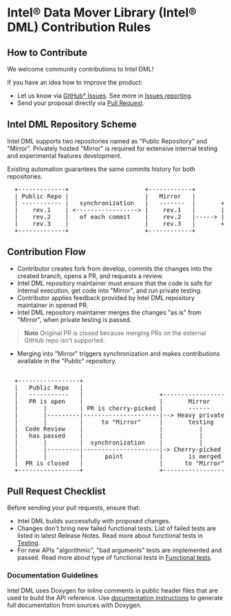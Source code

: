 <!--
Copyright (C) 2023 Intel Corporation
SPDX-License-Identifier: MIT
-->

Intel® Data Mover Library (Intel® DML) Contribution Rules
===============================================================

## How to Contribute

We welcome community contributions to Intel DML!

If you have an idea how to improve the product:

 - Let us know via [GitHub* Issues](https://github.com/intel/DML/issues).
 See more in [Issues reporting](https://intel.github.io/DML/documentation/contributing_docs/issue_reporting.html).
 - Send your proposal directly via [Pull Request](https://github.com/intel/DML/pulls).



## Intel DML Repository Scheme

Intel DML supports two repositories named as "Public Repository" and "Mirror".
Privately hosted "Mirror" is required for extensive internal testing and experimental features development.

Existing automation guarantees the same commits history for both repositories.

<pre>
  +-------------+                     +------------+
  | Public Repo |                     |   Mirror   |
  | ----------- |   synchronization   |   -------  |       +----------+
  |    rev.1    | <-----------------> |    rev.1   |       | internal |
  |    rev.2    |   of each commit    |    rev.2   |-----> | testing  |
  |    rev.3    |                     |    rev.3   |       +----------+
  +-------------+                     +------------+
</pre>

## Contribution Flow

- Contributor creates fork from develop, commits the changes into the created branch, opens a PR, and requests a review.
- Intel DML repository maintainer must ensure that the code is safe for internal execution, get code into "Mirror", and run private testing.
- Contributor applies feedback provided by Intel DML repository maintainer in opened PR.
- Intel DML repository maintainer merges  the changes "as is" from "Mirror", when private testing is passed.
> **Note**
> Original PR is closed because merging PRs on the external GitHub repo isn't supported.

- Merging into "Mirror" triggers synchronization and makes contributions available in the "Public" repository.

<pre>

  +-----------------+
  |   Public Repo   |
  |   -----------   |                     +---------------------+
  |   PR is open    |                     |       Mirror        |
  |       |         | PR is cherry-picked |       ------        |
  |       |---------|---------------------|--> Heavy private    |
  |       |         |     to "Mirror"     |       testing       |
  |  Code Review    |                     |          |          |
  |   has passed    |                     |          |          |
  |       |         |  synchronization    |          |          |
  |       |---------|---------------------|-> Cherry-picked PR  |
  |       |         |      point          |       is merged     |
  |  PR is closed   |                     |      to "Mirror"    |
  +-----------------+                     +---------------------+
</pre>

## Pull Request Checklist
Before sending your pull requests, ensure that:
 - Intel DML builds successfully with proposed changes.
 - Changes don't bring new failed functional tests. List of failed tests are listed in latest Release Notes.
 Read more about functional tests in [Testing](https://intel.github.io/DML/documentation/get_started_docs/testing.html#).
 - For new APIs "algorithmic", "bad arguments" tests are implemented and passed.
 Read more about type of functional tests in [Functional tests](https://intel.github.io/DML/documentation/get_started_docs/testing.html#functional-tests).

### Documentation Guidelines

Intel DML uses Doxygen for inline comments in public header files that are used to build the API reference. Use [documentation instructions](README.md#documentation) to generate full documentation from sources with Doxygen.